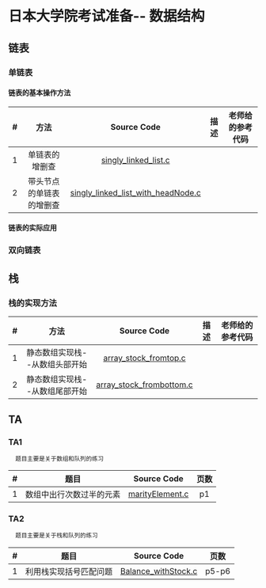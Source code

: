 # 日本大学院考试准备-- 数据结构

## 链表

### 单链表

 #### 链表的基本操作方法

| # | 方法 | Source Code | 描述 |老师给的参考代码 |
|:---:|:---:|:---:|:---:|:---:|
| 1 | 单链表的增删查 | [singly_linked_list.c](linklist/singly_linked_list.c)| ||
| 2 | 带头节点的单链表的增删查 | [singly_linked_list_with_headNode.c](linklist/singly_linked_list_with_headNode.c)| ||

#### 链表的实际应用

### 双向链表

## 栈

### 栈的实现方法

| # | 方法 | Source Code | 描述 |老师给的参考代码 |
|:---:|:---:|:---:|:---:|:---:|
| 1 | 静态数组实现栈--从数组头部开始 | [array_stock_fromtop.c](stack/array_stock_fromtop.c)| ||
| 2 | 静态数组实现栈--从数组尾部开始 | [array_stock_frombottom.c](stack/array_stock_frombottom.c)| ||

## TA

### TA1

```html
  题目主要是关于数组和队列的练习
```

| # | 题目 | Source Code | 页数|
|:---:|:---:|:---:|:---:|
| 1 | 数组中出行次数过半的元素  | [marityElement.c](TA1/marityElement.c)| p1|

### TA2

```html
  题目主要是关于栈和队列的练习
```

| # | 题目 | Source Code | 页数|
|:---:|:---:|:---:|:---:|
| 1 | 利用栈实现括号匹配问题  | [Balance_withStock.c](TA2/Balance_withStock.c)| p5-p6|
